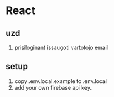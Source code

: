 # React

## uzd 

1. prisiloginant issaugoti vartotojo email

## setup

1. copy .env.local.example to .env.local
2. add your own firebase api key.